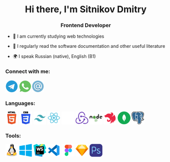 <h1 align="center">Hi there, I'm Sitnikov Dmitry </h1>
<h3 align="center">Frontend Developer</h3>

- 🌱 I am currently studying web technologies

- 📝 I regularly read the software documentation and other useful literature

- 🌍 I speak Russian (native), English (B1)

### Connect with me:
<p align="left">
<a href="https://t.me/hard_front" target="blank"><img align="center" src="./icon/telegram.svg" alt="daniilshat" height="40" width="40" /></a>
<a href="https://wa.me/79209191567" target="blank"><img align="center" src="./icon/whatsapp.svg" alt="daniilshat" height="36" width="36" /></a>
<a href="mailto:betani.elvin@mail.ru" target="blank"><img align="center" src="./icon/email.svg" alt="daniilshat" height="36" width="36" /></a>
</p>

### Languages:
<p align="left"> 
<img src="./icon/html.svg" alt="c" width="40" height="40"/>
<img src="./icon/css.svg" alt="c" width="40" height="40"/>
<img src="./icon/tailwind.svg" alt="c" width="40" height="40"/>
<img src="./icon/react.svg" alt="c" width="40" height="40"/>
<img src="./icon/next.svg" alt="c" width="40" height="40"/>
<img src="./icon/redux.svg" alt="c" width="40" height="40"/>
<img src="./icon/node.svg" alt="c" width="40" height="40"/>
<img src="./icon/nest.svg" alt="c" width="40" height="40"/>
<img src="./icon/mongodb.svg" alt="c" width="40" height="40"/>
<img src="./icon/postgresql.svg" alt="c" width="40" height="40"/>
</p>

### Tools:
<p align="left"> 
<img src="./icon/linux.svg" alt="c" width="40" height="40"/>
<img src="./icon/windows.svg" alt="c" width="40" height="40"/>
<img src="./icon/webstorm.svg" alt="c" width="40" height="40"/>
<img src="./icon/vscode.svg" alt="c" width="40" height="40"/>
<img src="./icon/figma.svg" alt="c" width="40" height="40"/>
<img src="./icon/sketch.svg" alt="c" width="40" height="40"/>
<img src="./icon/photoshop.svg" alt="c" width="40" height="40"/>
</p>
